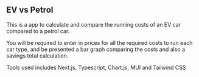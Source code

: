 ## EV vs Petrol

This is a app to calculate and compare the running costs of an EV car compared to a petrol car.

You will be required to enter in prices for all the required costs to run each car type, and be presented a bar graph comparing the costs and also a savings total calculation.

Tools used includes Next.js, Typescript, Chart.js, MUI and Tailwind CSS
